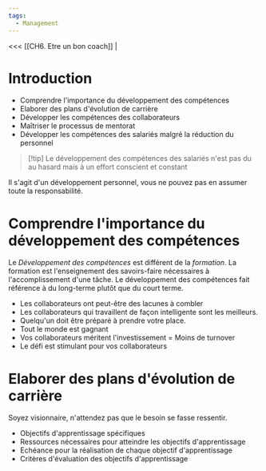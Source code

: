 ```yaml
---
tags:
  - Management
---
```

<<< [[CH6. Etre un bon coach]] |

# Introduction
- Comprendre l'importance du développement des compétences
- Elaborer des plans d'évolution de carrière
- Développer les compétences des collaborateurs
- Maîtriser le processus de mentorat
- Développer les compétences des salariés malgré la réduction du personnel

>[!tip] Le développement des compétences des salariés n'est pas du au hasard mais à un effort conscient et constant

Il s'agit d'un développement personnel, vous ne pouvez pas en assumer toute la responsabilité.

# Comprendre l'importance du développement des compétences
Le *Développement des compétences* est différent de la *formation*. 
La formation est l'enseignement des savoirs-faire nécessaires à l'accomplissement d'une tâche.
Le développement des compétences fait référence à du long-terme plutôt que du court terme.

- Les collaborateurs ont peut-être des lacunes à combler
- Les collaborateurs qui travaillent de façon intelligente sont les meilleurs.
- Quelqu'un doit être préparé à prendre votre place.
- Tout le monde est gagnant
- Vos collaborateurs méritent l'investissement = Moins de turnover
- Le défi est stimulant pour vos collaborateurs

# Elaborer des plans d'évolution de carrière
Soyez visionnaire, n'attendez pas que le besoin se fasse ressentir.
- Objectifs d'apprentissage spécifiques
- Ressources nécessaires pour atteindre les objectifs d'apprentissage
- Echéance pour la réalisation de chaque objectif d'apprentissage
- Critères d'évaluation des objectifs d'apprentissage